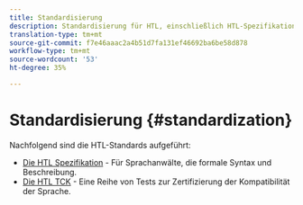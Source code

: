 ```yaml
---
title: Standardisierung
description: Standardisierung für HTL, einschließlich HTL-Spezifikation und HTL-TCK.
translation-type: tm+mt
source-git-commit: f7e46aaac2a4b51d7fa131ef46692ba6be58d878
workflow-type: tm+mt
source-wordcount: '53'
ht-degree: 35%

---
```



# Standardisierung {#standardization}

Nachfolgend sind die HTL-Standards aufgeführt:

* [Die HTL Spezifikation](https://github.com/adobe/htl-spec)  - Für Sprachanwälte, die formale Syntax und Beschreibung.
* [Die HTL TCK](https://github.com/adobe/htl-tck)  - Eine Reihe von Tests zur Zertifizierung der Kompatibilität der Sprache.
